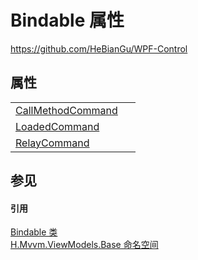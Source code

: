 # Bindable 属性
https://github.com/HeBianGu/WPF-Control



## 属性
<table>
<tr>
<td><a href="5ce3f30d-7494-8bcb-4631-b6051a66526d">CallMethodCommand</a></td>
<td> </td></tr>
<tr>
<td><a href="b50c5e10-29b3-8ff7-caa3-235798b7c239">LoadedCommand</a></td>
<td> </td></tr>
<tr>
<td><a href="edf50f2a-ae9f-6b8d-87d9-73284b2add66">RelayCommand</a></td>
<td> </td></tr>
</table>

## 参见


#### 引用
<a href="8ab78628-2bd0-bb2a-c8d0-dbc372370609">Bindable 类</a>  
<a href="1a39445a-2086-c1ca-7c41-28cbba243517">H.Mvvm.ViewModels.Base 命名空间</a>  
